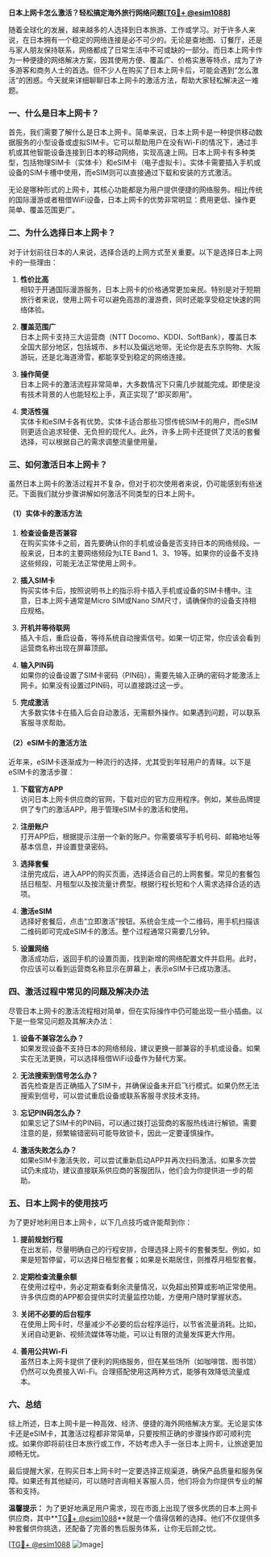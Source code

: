 **日本上网卡怎么激活？轻松搞定海外旅行网络问题[[TG💪+ @esim1088](https://t.me/s/esim1088)]**

随着全球化的发展，越来越多的人选择到日本旅游、工作或学习。对于许多人来说，在日本拥有一个稳定的网络连接是必不可少的。无论是查地图、订餐厅，还是与家人朋友保持联系，网络都成了日常生活中不可或缺的一部分。而日本上网卡作为一种便捷的网络解决方案，因其使用方便、覆盖广、价格实惠等特点，成为了许多游客和商务人士的首选。但不少人在购买了日本上网卡后，可能会遇到“怎么激活”的困惑。今天就来详细聊聊日本上网卡的激活方法，帮助大家轻松解决这一难题。

### 一、什么是日本上网卡？

首先，我们需要了解什么是日本上网卡。简单来说，日本上网卡是一种提供移动数据服务的小型设备或虚拟SIM卡。它可以帮助用户在没有Wi-Fi的情况下，通过手机或其他智能设备连接到日本的移动网络，实现高速上网。日本上网卡有多种类型，包括物理SIM卡（实体卡）和eSIM卡（电子虚拟卡）。实体卡需要插入手机或设备的SIM卡槽中使用，而eSIM则可以直接通过下载和安装的方式激活。

无论是哪种形式的上网卡，其核心功能都是为用户提供便捷的网络服务。相比传统的国际漫游或者租借WiFi设备，日本上网卡的优势非常明显：费用更低、操作更简单、覆盖范围更广。

### 二、为什么选择日本上网卡？

对于计划前往日本的人来说，选择合适的上网方式至关重要。以下是选择日本上网卡的一些理由：

1. **性价比高**  
   相较于开通国际漫游服务，日本上网卡的价格通常更加亲民。特别是对于短期旅行者来说，使用上网卡可以避免高昂的漫游费，同时还能享受稳定快速的网络体验。

2. **覆盖范围广**  
   日本上网卡支持三大运营商（NTT Docomo、KDDI、SoftBank），覆盖日本全国大部分地区，包括城市、乡村以及偏远地带。无论你是去东京购物、大阪游玩，还是北海道滑雪，都能享受到稳定的网络连接。

3. **操作简便**  
   日本上网卡的激活流程非常简单，大多数情况下只需几步就能完成。即使是没有技术背景的人也能轻松上手，真正实现了“即买即用”。

4. **灵活性强**  
   实体卡和eSIM卡各有优势。实体卡适合那些习惯传统SIM卡的用户，而eSIM则更适合追求轻便、无负担的现代人。此外，许多上网卡还提供了灵活的套餐选择，可以根据自己的需求调整流量使用量。

### 三、如何激活日本上网卡？

虽然日本上网卡的激活过程并不复杂，但对于初次使用者来说，仍可能感到有些迷茫。下面我们就分步骤讲解如何激活不同类型的日本上网卡。

#### （1）实体卡的激活方法

1. **检查设备是否兼容**  
   在购买实体卡之前，首先要确认你的手机或设备是否支持日本的网络频段。一般来说，日本的主要网络频段为LTE Band 1、3、19等。如果你的设备不支持这些频段，可能无法正常使用上网卡。

2. **插入SIM卡**  
   购买实体卡后，按照说明书上的指示将卡插入手机或设备的SIM卡槽中。注意，日本上网卡通常是Micro SIM或Nano SIM尺寸，请确保你的设备支持相应规格。

3. **开机并等待联网**  
   插入卡后，重启设备，等待系统自动搜索信号。如果一切正常，你应该会看到运营商名称出现在屏幕顶部。

4. **输入PIN码**  
   如果你的设备设置了SIM卡密码（PIN码），需要先输入正确的密码才能激活上网卡。如果没有设置过PIN码，可以直接跳过这一步。

5. **完成激活**  
   大多数实体卡在插入后会自动激活，无需额外操作。如果遇到问题，可以联系客服寻求帮助。

#### （2）eSIM卡的激活方法

近年来，eSIM卡逐渐成为一种流行的选择，尤其受到年轻用户的青睐。以下是eSIM卡的激活步骤：

1. **下载官方APP**  
   访问日本上网卡供应商的官网，下载对应的官方应用程序。例如，某些品牌提供了专门的激活APP，用于管理eSIM卡的激活和使用。

2. **注册账户**  
   打开APP后，根据提示注册一个新的账户。你需要填写手机号码、邮箱地址等基本信息，并设置登录密码。

3. **选择套餐**  
   注册完成后，进入APP的购买页面，选择适合自己的上网套餐。常见的套餐包括日租型、月租型以及按流量计费型。根据行程长短和个人需求选择合适的选项。

4. **激活eSIM**  
   选择好套餐后，点击“立即激活”按钮。系统会生成一个二维码，用手机扫描该二维码即可完成eSIM卡的激活。整个过程通常只需要几分钟。

5. **设置网络**  
   激活成功后，返回手机的设置页面，找到新增的网络配置文件并启用。此时，你应该可以看到运营商名称显示在屏幕上，表示eSIM卡已成功激活。

### 四、激活过程中常见的问题及解决办法

尽管日本上网卡的激活流程相对简单，但在实际操作中仍可能出现一些小插曲。以下是一些常见问题及其解决办法：

1. **设备不兼容怎么办？**  
   如果发现设备不支持日本的网络频段，建议更换一部兼容的手机或设备。如果实在无法更换，可以选择租借WiFi设备作为替代方案。

2. **无法搜索到信号怎么办？**  
   首先检查是否正确插入了SIM卡，并确保设备未开启飞行模式。如果仍然无法搜索到信号，可以尝试重启设备或联系客服寻求技术支持。

3. **忘记PIN码怎么办？**  
   如果忘记了SIM卡的PIN码，可以通过拨打运营商的客服热线进行解锁。需要注意的是，频繁输错密码可能导致锁卡，因此一定要谨慎操作。

4. **激活失败怎么办？**  
   如果eSIM卡激活失败，可以尝试重新启动APP并再次扫码激活。如果多次尝试仍未成功，建议直接联系供应商的客服团队，他们会为你提供进一步的帮助。

### 五、日本上网卡的使用技巧

为了更好地利用日本上网卡，以下几点技巧或许能帮到你：

1. **提前规划行程**  
   在出发前，尽量明确自己的行程安排，合理选择上网卡的套餐类型。例如，如果是短暂停留，可以选择日租型套餐；如果是长期居住，则推荐月租型套餐。

2. **定期检查流量余额**  
   在使用过程中，务必定期查看剩余流量情况，以免超出预算或影响正常使用。许多供应商的APP都会提供实时流量监控功能，方便用户随时掌握状态。

3. **关闭不必要的后台程序**  
   在使用上网卡时，尽量减少不必要的后台程序运行，以节省流量消耗。比如，关闭自动更新、视频流媒体等功能，可以让有限的流量发挥更大作用。

4. **善用公共Wi-Fi**  
   虽然日本上网卡提供了便利的网络服务，但在某些场所（如咖啡馆、图书馆）仍然可以免费接入Wi-Fi。合理搭配使用这两种方式，能够有效降低流量成本。

### 六、总结

综上所述，日本上网卡是一种高效、经济、便捷的海外网络解决方案。无论是实体卡还是eSIM卡，其激活过程都非常简单，只要按照正确的步骤操作即可顺利完成。如果你即将前往日本旅行或工作，不妨考虑入手一张日本上网卡，让旅途更加顺畅无忧。

最后提醒大家，在购买日本上网卡时一定要选择正规渠道，确保产品质量和服务保障。如果还有其他疑问，可以随时咨询相关客服人员，他们将会为你提供专业的解答和支持。

**温馨提示：** 为了更好地满足用户需求，现在市面上出现了很多优质的日本上网卡供应商，其中**[TG💪+ @esim1088](https://t.me/s/esim1088)**就是一个值得信赖的选择。他们不仅提供多种套餐供你挑选，还配备了完善的售后服务体系，让你无后顾之忧。

[[TG💪+ @esim1088](https://t.me/s/esim1088) ![Image](https://i.postimg.cc/4NQfJmqS/Snipaste-2025-05-13-00-14-12.png)]